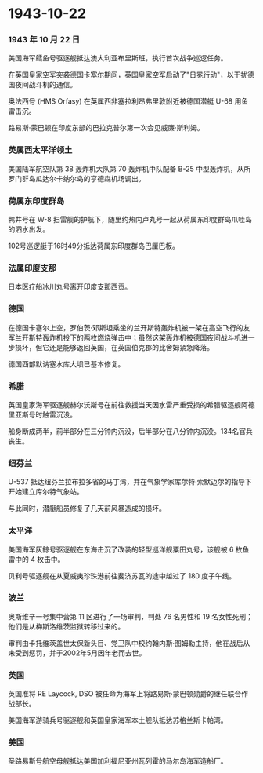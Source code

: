 # 1943-10-22

### 1943 年 10 月 22 日

美国海军鳕鱼号驱逐舰抵达澳大利亚布里斯班，执行首次战争巡逻任务。

在英国皇家空军突袭德国卡塞尔期间，英国皇家空军启动了"日冕行动"，以干扰德国夜间战斗机的通信。

奥法西号 (HMS Orfasy) 在英属西非塞拉利昂弗里敦附近被德国潜艇 U-68
用鱼雷击沉。

路易斯·蒙巴顿在印度东部的巴拉克普尔第一次会见威廉·斯利姆。

### 英属西太平洋领土

美国陆军航空队第 38 轰炸机大队第 70 轰炸机中队配备 B-25
中型轰炸机，从所罗门群岛瓜达尔卡纳尔岛的亨德森机场调出。

### 荷属东印度群岛

鸭井号在 W-8
扫雷舰的护航下，随里约热内卢丸号一起从荷属东印度群岛爪哇岛的泗水出发。

102号巡逻艇于16时49分抵达荷属东印度群岛巴厘巴板。

### 法属印度支那

日本医疗船冰川丸号离开印度支那西贡。

### 德国

在德国卡塞尔上空，罗伯茨·邓斯坦乘坐的兰开斯特轰炸机被一架在高空飞行的友军兰开斯特轰炸机投下的两枚燃烧弹击中；虽然这架轰炸机被德国夜间战斗机进一步损坏，但它还是能够返回英国，在英国伯克郡的比舍姆紧急降落。

德国西部默讷塞水库大坝已基本修复。

### 希腊

英国皇家海军驱逐舰赫尔沃斯号在前往救援当天因水雷严重受损的希腊驱逐舰阿德里亚斯号时触雷沉没。

船身断成两半，前半部分在三分钟内沉没，后半部分在八分钟内沉没。134名官兵丧生。

### 纽芬兰

U-537
抵达纽芬兰拉布拉多省的马丁湾，并在气象学家库尔特·索默迈尔的指导下开始建立库尔特气象站。

与此同时，潜艇船员修复了几天前风暴造成的损坏。

### 太平洋

美国海军灰鲸号驱逐舰在东海击沉了改装的轻型巡洋舰粟田丸号，该舰被 6
枚鱼雷中的 4 枚击中。

贝利号驱逐舰在从夏威夷珍珠港前往斐济苏瓦的途中越过了 180 度子午线。

### 波兰

奥斯维辛一号集中营第 11 区进行了一场审判，判处 76 名男性和 19
名女性死刑；他们是从梅斯洛维茨监狱转移过来的。

审判由卡托维茨盖世太保新头目、党卫队中校约翰内斯·图姆勒主持，他在战后从未受到惩罚，并于2002年5月因年老而去世。

### 英国

英国准将 RE Laycock, DSO
被任命为海军上将路易斯·蒙巴顿勋爵的继任联合作战部长。

美国海军游骑兵号驱逐舰和英国皇家海军本土舰队抵达苏格兰斯卡帕湾。

### 美国

圣路易斯号航空母舰抵达美国加利福尼亚州瓦列霍的马尔岛海军造船厂。